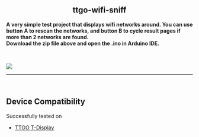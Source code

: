 <br>

<div align="center">
  
  ## ttgo-wifi-sniff 

</div>

<b>A very simple test project that displays wifi networks around. You can use button A to rescan the networks, and button B to cycle result pages if more than 2 networks are found.</b>
<br>
<b>Download the zip file above and open the .ino in Arduino IDE.</b>

<br>

![](Images/demo.gif)

<hr>
<br>
  
  ## Device Compatibility

Successfully tested on
- [TTGO T-Display](https://www.aliexpress.us/item/3256805784238887.html?spm=a2g0o.order_list.order_list_main.17.1ecc1802gBNP2R&gatewayAdapt=glo2usa)
